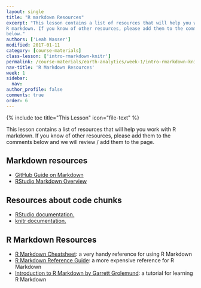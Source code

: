 ```yaml
---
layout: single
title: "R markdown Resources"
excerpt: "This lesson contains a list of resources that will help you work with
R markdown. If you know of other resources, please add them to the comments
below."
authors: ['Leah Wasser']
modified: 2017-01-11
category: [course-materials]
class-lesson: ['intro-rmarkdown-knitr']
permalink: /course-materials/earth-analytics/week-1/intro-rmarkdown-knitr6/
nav-title: 'R Markdown Resources'
week: 1
sidebar:
  nav:
author_profile: false
comments: true
order: 6
---
```


{% include toc title="This Lesson" icon="file-text" %}

This lesson contains a list of resources that will help you work with
R markdown. If you know of other resources, please add them to the comments
below and we will review / add them to the page.

<div class="notice--info" markdown="1">

## Markdown resources

* <a href="https://guides.github.com/features/mastering-markdown/" target="_blank">GitHub Guide on Markdown</a>
* <a href="http://rmarkdown.rstudio.com/authoring_basics.html" target="_blank"> RStudio Markdown Overview</a>


## Resources about code chunks

* <a href="http://rmarkdown.rstudio.com/authoring_rcodechunks.html" target="_blank"> RStudio documentation.</a>
* <a href="http://yihui.name/knitr/demo/output/" target="_blank"> knitr documentation.</a>


## R Markdown Resources

* <a href="http://www.rstudio.com/wp-content/uploads/2016/03/rmarkdown-cheatsheet-2.0.pdf" target="_blank"> R Markdown Cheatsheet</a>: a very handy reference for using R
Markdown
* <a href="http://www.rstudio.com/wp-content/uploads/2015/03/rmarkdown-reference.pdf" target="_blank"> R Markdown Reference Guide</a>: a more expensive reference for R
Markdown
* <a href="http://rmarkdown.rstudio.com/articles_intro.html" target="_blank"> Introduction to R Markdown by Garrett Grolemund</a>: a tutorial for learning R Markdown

</div>

